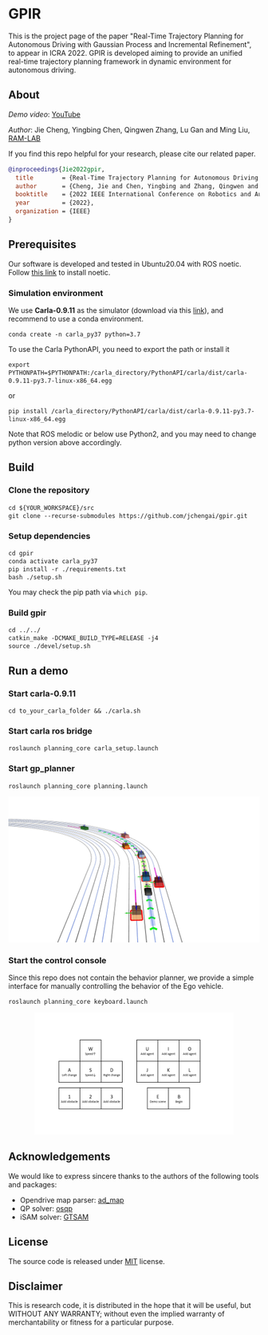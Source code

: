 # GPIR

This is the project page of the paper "Real-Time Trajectory Planning for Autonomous Driving with Gaussian Process and Incremental Refinement", to appear in ICRA 2022. 
GPIR is developed aiming to provide an unified real-time trajectory planning framework in dynamic environment for autonomous driving. 

## About

*Demo video*: [YouTube](https://youtu.be/PFfj7PzZ3PU)

*Author*: Jie Cheng, Yingbing Chen, Qingwen Zhang, Lu Gan and Ming Liu, [RAM-LAB](https://ram-lab.com/)

If you find this repo helpful for your research, please cite our related paper.

```bibtex
@inproceedings{Jie2022gpir,
  title        = {Real-Time Trajectory Planning for Autonomous Driving with {G}aussian Process and Incremental Refinement},
  author       = {Cheng, Jie and Chen, Yingbing and Zhang, Qingwen and Gan, Lu and Liu, Chengju and Liu, Ming},
  booktitle    = {2022 IEEE International Conference on Robotics and Automation (ICRA)},
  year         = {2022},
  organization = {IEEE}
}
```

## Prerequisites

Our software is developed and tested in Ubuntu20.04 with ROS noetic. Follow [this link](http://wiki.ros.org/noetic/Installation/Ubuntu) to install noetic.

### Simulation environment

We use **Carla-0.9.11** as the simulator (download via this [link](https://github.com/carla-simulator/carla/releases/tag/0.9.11)), and recommend to use a conda environment.

```
conda create -n carla_py37 python=3.7
```

To use the Carla PythonAPI, you need to export the path or install it

```
export PYTHONPATH=$PYTHONPATH:/carla_directory/PythonAPI/carla/dist/carla-0.9.11-py3.7-linux-x86_64.egg
```
or 
```
pip install /carla_directory/PythonAPI/carla/dist/carla-0.9.11-py3.7-linux-x86_64.egg
```

Note that ROS melodic or below use Python2, and you may need to change python version above accordingly.

## Build

### Clone the repository

```
cd ${YOUR_WORKSPACE}/src
git clone --recurse-submodules https://github.com/jchengai/gpir.git

```

### Setup dependencies

```
cd gpir 
conda activate carla_py37
pip install -r ./requirements.txt
bash ./setup.sh
```

You may check the pip path via `which pip`.

### Build gpir

```
cd ../../ 
catkin_make -DCMAKE_BUILD_TYPE=RELEASE -j4
source ./devel/setup.sh
```

## Run a demo

### Start carla-0.9.11 

```
cd to_your_carla_folder && ./carla.sh
```
    
### Start carla ros bridge 
    
```
roslaunch planning_core carla_setup.launch
```

### Start gp_planner 

```
roslaunch planning_core planning.launch
```

<p align="center">
    <img src="misc/demo.jpeg" width="600"/>
</p>

### Start the control console 

Since this repo does not contain the behavior planner, we provide a simple interface for manually controlling the behavior of the Ego vehicle. 

```
roslaunch planning_core keyboard.launch
```

<p align="center">
    <img src="misc/keyboard.png" width="400"/>
</p>

## Acknowledgements

We would like to express sincere thanks to the authors of the following tools and packages:

- Opendrive map parser: [ad_map](https://github.com/carla-simulator/map)
- QP solver: [osqp](https://github.com/osqp/osqp)
- iSAM solver: [GTSAM](https://github.com/borglab/gtsam)

## License

The source code is released under [MIT](https://opensource.org/licenses/MIT) license.

## Disclaimer

This is research code, it is distributed in the hope that it will be useful, but WITHOUT ANY WARRANTY; without even the implied warranty of merchantability or fitness for a particular purpose.